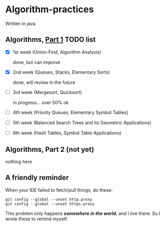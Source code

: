 # Algorithm-practices

Written in java

## Algorithms, [Part 1](https://www.coursera.org/learn/algorithms-part1/home/info) TODO list

- [x] 1st week (Union-Find, Algorithm Analysis)

  done, but can improve

- [x] 2nd week (Queues, Stacks, Elementary Sorts)

  done, will review in the future

- [ ] 3rd week (Mergesort, Quicksort)

  in progress... over 50% ok

- [ ] 4th week (Priority Queues, Elementary Symbol Tables)


- [ ] 5th week (Balanced Search Trees and its Geometric Applications)


- [ ] 6th week (Hash Tables, Symbol Table Applications)

## Algorithms, Part 2 (not yet)

nothing here

## A friendly reminder

When your IDE failed to fetch/pull things, do these:

```
git config --global --unset http.proxy
git config --global --unset https.proxy
```

This problem only happens ***somewhere in the world***, and I live there. So I wrote these to remind myself.
